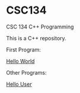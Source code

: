 # CSC134
CSC 134 C++ Programming

This is a C++ repository.

First Program:

 [Hello World](https://github.com/shawn-oberndorfer/CSC134/blob/main/M1T1_Hello.cpp)

Other Programs:

 [Hello User](https://github.com/shawn-oberndorfer/CSC134/blob/main/M1T1_Hello_User.cpp)
